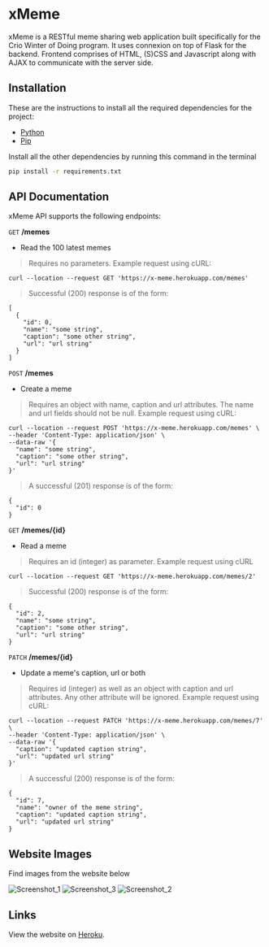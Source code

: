 # xMeme

xMeme is a RESTful meme sharing web application built specifically for the Crio Winter of Doing program. It uses connexion on top of Flask for the backend. Frontend comprises of HTML, (S)CSS and Javascript along with AJAX to communicate with the server side.

## Installation

These are the instructions to install all the required dependencies for the project:

* [Python](https://www.python.org/getit/)
* [Pip](https://pip.pypa.io/en/stable/quickstart/)

Install all the other dependencies by running this command in the terminal

```bash
pip install -r requirements.txt
```

## API Documentation
xMeme API supports the following endpoints:

`GET` **/memes**
- Read the 100 latest memes

> Requires no parameters. Example request using cURL:
```
curl --location --request GET 'https://x-meme.herokuapp.com/memes'
```

> Successful (200) response is of the form:
```
[
  {
    "id": 0,
    "name": "some string",
    "caption": "some other string",
    "url": "url string"
  }
]
```

`POST` **/memes**
- Create a meme

> Requires an object with name, caption and url attributes. The name and url fields should not be null.
Example request using cURL:
```
curl --location --request POST 'https://x-meme.herokuapp.com/memes' \
--header 'Content-Type: application/json' \
--data-raw '{
  "name": "some string",
  "caption": "some other string",
  "url": "url string"
}'
```
> A successful (201) response is of the form:
```
{
  "id": 0
}
```

`GET` **/memes/{id}**
- Read a meme

> Requires an id (integer) as parameter. Example request using cURL
```
curl --location --request GET 'https://x-meme.herokuapp.com/memes/2'
```

> Successful (200) response is of the form:
```
{
  "id": 2,
  "name": "some string",
  "caption": "some other string",
  "url": "url string"
}
```

`PATCH` **/memes/{id}**
- Update a meme's caption, url or both

> Requires id (integer) as well as an object with caption and url attributes. Any other attribute will be ignored. Example request using cURL:
```
curl --location --request PATCH 'https://x-meme.herokuapp.com/memes/7' \
--header 'Content-Type: application/json' \
--data-raw '{
  "caption": "updated caption string",
  "url": "updated url string"
}'
```
> A successful (200) response is of the form:
```
{
  "id": 7,
  "name": "owner of the meme string",
  "caption": "updated caption string",
  "url": "updated url string"
}
```

## Website Images
Find images from the website below

![Screenshot_1](https://user-images.githubusercontent.com/55903466/107414839-91990f80-6b38-11eb-8a53-6659bf0248b6.jpg)
![Screenshot_3](https://user-images.githubusercontent.com/55903466/107414855-965dc380-6b38-11eb-9845-f20168808e7d.jpg)
![Screenshot_2](https://user-images.githubusercontent.com/55903466/107414847-94940000-6b38-11eb-981e-66ce63f857a8.jpg)

## Links
View the website on [Heroku](https://x-meme.herokuapp.com).